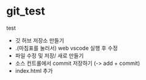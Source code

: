 # git_test
test

+ 깃 허브 저장소 만들기
+ .(마침표를 눌러서) web vscode 실행 후 수정 
+ 파일 수정 및 저장/ 새로 만들기
+ 소스 컨트롤에서 commit 저장하기 (-> add + commit)
+ index.html 추가

